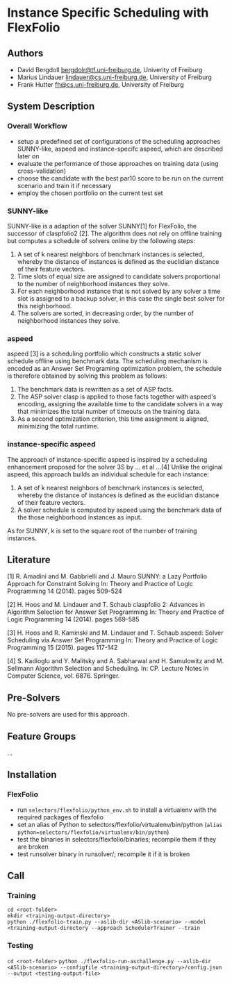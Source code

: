 # Instance Specific Scheduling with FlexFolio

## Authors

  * David Bergdoll <bergdolr@tf.uni-freiburg.de>, Univerity of Freiburg
  * Marius Lindauer <lindauer@cs.uni-freiburg.de>, University of Freiburg
  * Frank Hutter <fh@cs.uni-freiburg.de>, University of Freiburg

## System Description

### Overall Workflow

  * setup a predefined set of configurations of the scheduling approaches SUNNY-like, aspeed and instance-specifc aspeed,
   which are described later on
  * evaluate the performance of those approaches on training data (using cross-validation)
  * choose the candidate with the best par10 score to be run on the current scenario and train it if necessary
  * employ the chosen portfolio on the current test set 

### SUNNY-like

SUNNY-like is a adaption of the solver SUNNY[1] for FlexFolio, the successor of claspfolio2 [2]. The algorithm does not rely on offline 
training but computes a schedule of solvers online by the following steps:

1. A set of k nearest neighbors of benchmark instances is selected, whereby the distance of instances is defined as the
 euclidian distance of their feature vectors.
2. Time slots of equal size are assigned to candidate solvers proportional to the number of neighborhood instances they
 solve.
3. For each neighborhood instance that is not solved by any solver a time slot is assigned to a backup solver, in this
 case the single best solver for this neighborhood.
4. The solvers are sorted, in decreasing order, by the number of neighborhood instances they solve.

### aspeed

aspeed [3] is a scheduling portfolio which constructs a static solver schedule offline using benchmark data. The scheduling
mechanism is encoded as an Answer Set Programing optimization problem, the schedule is therefore obtained by solving 
this problem as follows:

1. The benchmark data is rewritten as a set of ASP facts.
2. The ASP solver clasp is applied to those facts together with aspeed's encoding, assigning the available time to the
 candidate solvers in a way that minimizes the total number of timeouts on the training data.
3. As a second optimization criterion, this time assignment is aligned, minimizing the total runtime.

### instance-specific aspeed

The approach of instance-specific aspeed is inspired by a scheduling enhancement proposed for the solver 3S by ... et al ...[4]
Unlike the original aspeed, this approach builds an individual schedule for each instance:
 
1. A set of k nearest neighbors of benchmark instances is selected, whereby the distance of instances is defined as the
 euclidian distance of their feature vectors.
2. A solver schedule is computed by aspeed using the benchmark data of the those neighborhood instances as input.

As for SUNNY, k is set to the square root of the number of training instances.


## Literature

[1] R. Amadini and M. Gabbrielli and J. Mauro
SUNNY: a Lazy Portfolio Approach for Constraint Solving
In: Theory and Practice of Logic Programming 14 (2014). pages 509-524

[2] H. Hoos and M. Lindauer and T. Schaub
claspfolio 2: Advances in Algorithm Selection for Answer Set Programming
In: Theory and Practice of Logic Programming 14 (2014). pages 569-585

[3] H. Hoos and R. Kaminski and M. Lindauer and T. Schaub
aspeed: Solver Scheduling via Answer Set Programming
In: Theory and Practice of Logic Programming 15 (2015). pages 117-142

[4] S. Kadioglu and Y. Malitsky and A. Sabharwal and H. Samulowitz and M. Sellmann
Algorithm Selection and Scheduling. 
In: CP. Lecture Notes in Computer Science, vol. 6876. Springer.

## Pre-Solvers

No pre-solvers are used for this approach.

## Feature Groups

...

## Installation

### FlexFolio

  * run ```selectors/flexfolio/python_env.sh``` to install a virtualenv with the required packages of flexfolio
  * set an alias of Python to selectors/flexfolio/virtualenv/bin/python (```alias python=selectors/flexfolio/virtualenv/bin/python```)
  * test the binaries in selectors/flexfolio/binaries; recompile them if they are broken
  * test runsolver binary in runsolver/; recompile it if it is broken

## Call 

### Training

`cd <root-folder>`  
`mkdir <training-output-directory>`  
`python ./flexfolio-train.py --aslib-dir <ASlib-scenario> --model <training-output-directory --approach SchedulerTrainer --train`

### Testing

`cd <root-folder>`
`python ./flexfolio-run-aschallenge.py --aslib-dir <ASlib-scenario> --configfile <training-output-directory>/config.json --output <testing-output-file>`

